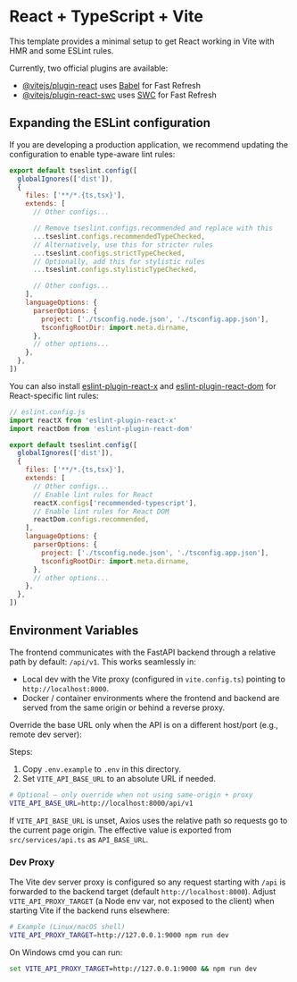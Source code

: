 # React + TypeScript + Vite

This template provides a minimal setup to get React working in Vite with HMR and some ESLint rules.

Currently, two official plugins are available:

- [@vitejs/plugin-react](https://github.com/vitejs/vite-plugin-react/blob/main/packages/plugin-react) uses [Babel](https://babeljs.io/) for Fast Refresh
- [@vitejs/plugin-react-swc](https://github.com/vitejs/vite-plugin-react/blob/main/packages/plugin-react-swc) uses [SWC](https://swc.rs/) for Fast Refresh

## Expanding the ESLint configuration

If you are developing a production application, we recommend updating the configuration to enable type-aware lint rules:

```js
export default tseslint.config([
  globalIgnores(['dist']),
  {
    files: ['**/*.{ts,tsx}'],
    extends: [
      // Other configs...

      // Remove tseslint.configs.recommended and replace with this
      ...tseslint.configs.recommendedTypeChecked,
      // Alternatively, use this for stricter rules
      ...tseslint.configs.strictTypeChecked,
      // Optionally, add this for stylistic rules
      ...tseslint.configs.stylisticTypeChecked,

      // Other configs...
    ],
    languageOptions: {
      parserOptions: {
        project: ['./tsconfig.node.json', './tsconfig.app.json'],
        tsconfigRootDir: import.meta.dirname,
      },
      // other options...
    },
  },
])
```

You can also install [eslint-plugin-react-x](https://github.com/Rel1cx/eslint-react/tree/main/packages/plugins/eslint-plugin-react-x) and [eslint-plugin-react-dom](https://github.com/Rel1cx/eslint-react/tree/main/packages/plugins/eslint-plugin-react-dom) for React-specific lint rules:

```js
// eslint.config.js
import reactX from 'eslint-plugin-react-x'
import reactDom from 'eslint-plugin-react-dom'

export default tseslint.config([
  globalIgnores(['dist']),
  {
    files: ['**/*.{ts,tsx}'],
    extends: [
      // Other configs...
      // Enable lint rules for React
      reactX.configs['recommended-typescript'],
      // Enable lint rules for React DOM
      reactDom.configs.recommended,
    ],
    languageOptions: {
      parserOptions: {
        project: ['./tsconfig.node.json', './tsconfig.app.json'],
        tsconfigRootDir: import.meta.dirname,
      },
      // other options...
    },
  },
])
```

## Environment Variables

The frontend communicates with the FastAPI backend through a relative path by default: `/api/v1`.
This works seamlessly in:

- Local dev with the Vite proxy (configured in `vite.config.ts`) pointing to `http://localhost:8000`.
- Docker / container environments where the frontend and backend are served from the same origin or behind a reverse proxy.

Override the base URL only when the API is on a different host/port (e.g., remote dev server):

Steps:

1. Copy `.env.example` to `.env` in this directory.
2. Set `VITE_API_BASE_URL` to an absolute URL if needed.

```bash
# Optional – only override when not using same-origin + proxy
VITE_API_BASE_URL=http://localhost:8000/api/v1
```

If `VITE_API_BASE_URL` is unset, Axios uses the relative path so requests go to the current page origin.
The effective value is exported from `src/services/api.ts` as `API_BASE_URL`.

### Dev Proxy

The Vite dev server proxy is configured so any request starting with `/api` is forwarded to the backend target (default `http://localhost:8000`).
Adjust `VITE_API_PROXY_TARGET` (a Node env var, not exposed to the client) when starting Vite if the backend runs elsewhere:

```bash
# Example (Linux/macOS shell)
VITE_API_PROXY_TARGET=http://127.0.0.1:9000 npm run dev
```

On Windows cmd you can run:

```cmd
set VITE_API_PROXY_TARGET=http://127.0.0.1:9000 && npm run dev
```
